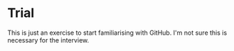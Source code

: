 # Trial

This is just an exercise to start familiarising with GitHub. I'm not sure this is necessary for the interview.
